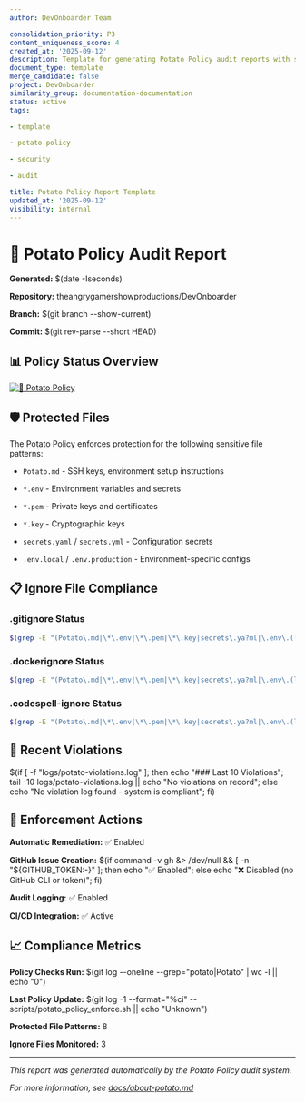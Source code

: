 ```yaml
---
author: DevOnboarder Team

consolidation_priority: P3
content_uniqueness_score: 4
created_at: '2025-09-12'
description: Template for generating Potato Policy audit reports with standardized security analysis
document_type: template
merge_candidate: false
project: DevOnboarder
similarity_group: documentation-documentation
status: active
tags:

- template

- potato-policy

- security

- audit

title: Potato Policy Report Template
updated_at: '2025-09-12'
visibility: internal
---
```


# 🥔 Potato Policy Audit Report

**Generated:** $(date -Iseconds)

**Repository:** theangrygamershowproductions/DevOnboarder

**Branch:** $(git branch --show-current)

**Commit:** $(git rev-parse --short HEAD)

## 📊 Policy Status Overview

[![🥔 Potato Policy](https://github.com/theangrygamershowproductions/DevOnboarder/actions/workflows/potato-policy-focused.yml/badge.svg)](https://github.com/theangrygamershowproductions/DevOnboarder/actions/workflows/potato-policy-focused.yml)

## 🛡️ Protected Files

The Potato Policy enforces protection for the following sensitive file patterns:

- `Potato.md` - SSH keys, environment setup instructions

- `*.env` - Environment variables and secrets

- `*.pem` - Private keys and certificates

- `*.key` - Cryptographic keys

- `secrets.yaml` / `secrets.yml` - Configuration secrets

- `.env.local` / `.env.production` - Environment-specific configs

## 📋 Ignore File Compliance

### .gitignore Status

```bash
$(grep -E "(Potato\.md|\*\.env|\*\.pem|\*\.key|secrets\.ya?ml|\.env\.(local|production))" .gitignore 2>/dev/null || echo "❌ Missing entries")

```

### .dockerignore Status

```bash
$(grep -E "(Potato\.md|\*\.env|\*\.pem|\*\.key|secrets\.ya?ml|\.env\.(local|production))" .dockerignore 2>/dev/null || echo "❌ Missing entries")

```

### .codespell-ignore Status

```bash
$(grep -E "(Potato\.md|\*\.env|\*\.pem|\*\.key|secrets\.ya?ml|\.env\.(local|production))" .codespell-ignore 2>/dev/null || echo "❌ Missing entries")

```

## 🚨 Recent Violations

$(if [ -f "logs/potato-violations.log" ]; then echo "### Last 10 Violations"; tail -10 logs/potato-violations.log || echo "No violations on record"; else echo "No violation log found - system is compliant"; fi)

## 🔧 Enforcement Actions

**Automatic Remediation:** ✅ Enabled

**GitHub Issue Creation:** $(if command -v gh &> /dev/null && [ -n "${GITHUB_TOKEN:-}" ]; then echo "✅ Enabled"; else echo "❌ Disabled (no GitHub CLI or token)"; fi)

**Audit Logging:** ✅ Enabled

**CI/CD Integration:** ✅ Active

## 📈 Compliance Metrics

**Policy Checks Run:** $(git log --oneline --grep="potato\|Potato" | wc -l || echo "0")

**Last Policy Update:** $(git log -1 --format="%ci" -- scripts/potato_policy_enforce.sh || echo "Unknown")

**Protected File Patterns:** 8

**Ignore Files Monitored:** 3

---

_This report was generated automatically by the Potato Policy audit system._

_For more information, see [docs/about-potato.md](../docs/about-potato.md)_
